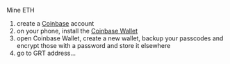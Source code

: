 
Mine ETH 

1) create a [Coinbase](https://www.coinbase.com) account
2) on your phone, install the [Coinbase Wallet](https://www.coinbase.com/wallet)
3) open Coinbase Wallet, create a new wallet, backup your passcodes and encrypt those with a password and store it elsewhere
4) go to GRT address...

